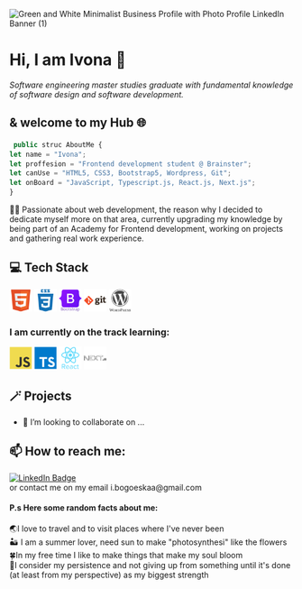 ![Green and White Minimalist Business Profile with Photo Profile LinkedIn Banner (1)](https://github.com/user-attachments/assets/21075143-c714-4d65-8a03-267b798951d0)





 

# Hi, I am Ivona 👋
_Software engineering master studies graduate with fundamental knowledge of software design and software development._ <br>
## & welcome to my Hub 🌐

```javascript
 public struc AboutMe {
let name = "Ivona";
let proffesion = "Frontend development student @ Brainster";
let canUse = "HTML5, CSS3, Bootstrap5, Wordpress, Git";
let onBoard = "JavaScript, Typescript.js, React.js, Next.js";
}
```

👩‍💻 Passionate about web development, the reason why I decided to dedicate myself more on that area, currently upgrading my knowledge by being part of an Academy for Frontend development, working on projects and gathering real work experience. <br>

## 💻 Tech Stack
<div>
<img src="https://github.com/devicons/devicon/blob/master/icons/html5/html5-original.svg" style="width: 40px;"  /> 
<img src="https://github.com/devicons/devicon/blob/master/icons/css3/css3-plain-wordmark.svg" style="width: 40px;" /> 
<img src="https://github.com/devicons/devicon/blob/master/icons/bootstrap/bootstrap-original-wordmark.svg" style="width:40px;" />
<img src="https://github.com/devicons/devicon/blob/master/icons/git/git-original-wordmark.svg" style="width: 40px;" /> 
<img src="https://github.com/devicons/devicon/blob/master/icons/wordpress/wordpress-plain-wordmark.svg" style="width: 40px;" /> 

</div>


### I am currently on the track learning: 
<div>
<img src="https://github.com/devicons/devicon/blob/master/icons/javascript/javascript-original.svg" style="width: 40px;" />
  <img src="https://github.com/devicons/devicon/blob/master/icons/typescript/typescript-original.svg" style="width: 40px;" />
<img src="https://github.com/devicons/devicon/blob/master/icons/react/react-original-wordmark.svg" style="width: 40px;" />
<img src="https://github.com/devicons/devicon/blob/master/icons/nextjs/nextjs-line-wordmark.svg" style="width: 40px;" />
</div>

## 🪄 Projects

- 👯 I’m looking to collaborate on ...

## 📫 How to reach me: 
<a href="www.linkedin.com/in/ivona-bogoeska-1358b145">
    <img src="https://img.shields.io/badge/LinkedIn-blue?style=for-the-badge&logo=linkedin&logoColor=white" alt="LinkedIn Badge"/>
  </a>  
  <div>or contact me on my email i.bogoeskaa@gmail.com </div>
  


#### P.s Here some random facts about me:  
🌏I love to travel and to visit places where I've never been   
🏜 I am a summer lover, need sun to make "photosynthesi" like the flowers   
🍀In my free time I like to make things that make my soul bloom    
🦊I consider my persistence and not giving up from something until it's done (at least from my perspective) as my biggest strength  

